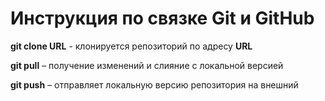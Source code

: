 # Инструкция по связке Git и GitHub

**git clone URL** - клонируется репозиторий по адресу **URL**
 
**git pull** – получение изменений и слияние с локальной версией

**git push** – отправляет локальную версию репозитория на внешний

